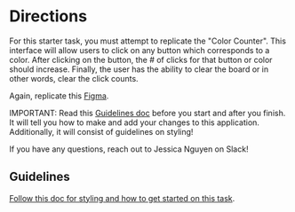# Directions
For this starter task, you must attempt to replicate the "Color Counter". This interface will allow users to click on any button which corresponds to a color. After clicking on the button, the # of clicks for that button or color should increase. Finally, the user has the ability to clear the board or in other words, clear the click counts.

Again, replicate this [Figma](https://www.figma.com/file/166txm971FKz1kipHk9B3z/Frontend-Starter-Tasks?type=design&node-id=0-1&mode=design&t=ro6JGb1jC9AgTw6m-0).

IMPORTANT: Read this [Guidelines doc](https://docs.google.com/document/d/1x-ARz-43vumOqSSh480ojD0nTdyqLaKZhF-MYAV-klQ/edit?usp=sharing) before you start and after you finish. It will tell you how to make and add your changes to this application. Additionally, it will consist of guidelines on styling!

If you have any questions, reach out to Jessica Nguyen on Slack!

## Guidelines
[Follow this doc for styling and how to get started on this task](https://docs.google.com/document/d/1x-ARz-43vumOqSSh480ojD0nTdyqLaKZhF-MYAV-klQ/edit?usp=sharing).
